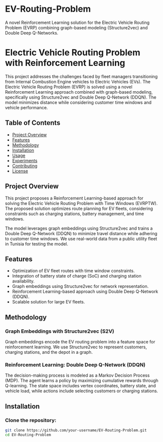 # EV-Routing-Problem
A novel Reinforcement Learning solution for the Electric Vehicle Routing Problem (EVRP) combining graph-based modeling (Structure2vec) and Double Deep Q-Networks.
# Electric Vehicle Routing Problem with Reinforcement Learning

This project addresses the challenges faced by fleet managers transitioning from Internal Combustion Engine vehicles to Electric Vehicles (EVs). The Electric Vehicle Routing Problem (EVRP) is solved using a novel Reinforcement Learning approach combined with graph-based modeling, specifically using Structure2vec and Double Deep Q-Network (DDQN). The model minimizes distance while considering customer time windows and vehicle performance.

## Table of Contents
- [Project Overview](#project-overview)
- [Features](#features)
- [Methodology](#methodology)
- [Installation](#installation)
- [Usage](#usage)
- [Experiments](#experiments)
- [Contributing](#contributing)
- [License](#license)

## Project Overview
This project proposes a Reinforcement Learning-based approach for solving the Electric Vehicle Routing Problem with Time Windows (EVRPTW). The proposed solution optimizes route planning for EV fleets, considering constraints such as charging stations, battery management, and time windows.

The model leverages graph embeddings using Structure2vec and trains a Double Deep Q-Network (DDQN) to minimize travel distance while adhering to customer time windows. We use real-world data from a public utility fleet in Tunisia for testing the model.

## Features
- Optimization of EV fleet routes with time window constraints.
- Integration of battery state of charge (SoC) and charging station availability.
- Graph embeddings using Structure2vec for network representation.
- Reinforcement Learning-based approach using Double Deep Q-Network (DDQN).
- Scalable solution for large EV fleets.

## Methodology

### Graph Embeddings with Structure2vec (S2V)
Graph embeddings encode the EV routing problem into a feature space for reinforcement learning. We use Structure2vec to represent customers, charging stations, and the depot in a graph.

### Reinforcement Learning: Double Deep Q-Network (DDQN)
The decision-making process is modeled as a Markov Decision Process (MDP). The agent learns a policy by maximizing cumulative rewards through Q-learning. The state space includes vertex coordinates, battery state, and vehicle load, while actions include selecting customers or charging stations.

## Installation

### Clone the repository:
```bash
git clone https://github.com/your-username/EV-Routing-Problem.git
cd EV-Routing-Problem
